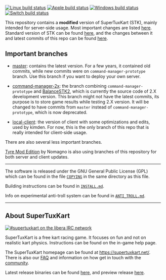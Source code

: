 [![Linux build status](https://github.com/kimden/stk-code/actions/workflows/linux.yml/badge.svg)](https://github.com/kimden/stk-code/actions/workflows/linux.yml)
[![Apple build status](https://github.com/kimden/stk-code/actions/workflows/apple.yml/badge.svg)](https://github.com/kimden/stk-code/actions/workflows/apple.yml)
[![Windows build status](https://github.com/kimden/stk-code/actions/workflows/windows.yml/badge.svg)](https://github.com/kimden/stk-code/actions/workflows/windows.yml)
[![Switch build status](https://github.com/kimden/stk-code/actions/workflows/switch.yml/badge.svg)](https://github.com/kimden/stk-code/actions/workflows/switch.yml)

This repository contains a **modified** version of SuperTuxKart (STK), mainly intended for server-side usage. Most important changes are listed [here](/FORK_CHANGES.md). Standard version of STK can be found [here](https://github.com/supertuxkart/stk-code/), and the changes between it and latest commits of this repo can be found [here](https://github.com/supertuxkart/stk-code/compare/master...kimden:stk-code:master).

## Important branches

* [master](https://github.com/kimden/stk-code/): contains the latest version. For a few years, it contained old commits, while new commits were on `command-manager-prototype` branch. Use this branch if you want to deploy your own server.

* [command-manager-2x](https://github.com/kimden/stk-code/tree/command-manager-2x): the branch combining `command-manager-prototype` and [BalanceSTK2](https://github.com/Alayan-stk-2/stk-code/tree/BalanceSTK2), which is currently the source code of 2.X development version. This branch might not have the latest commits, its purpose is to store game results while testing 2.X version. It will be changed to have commits from `master` instead of `command-manager-prototype`, which is now deprecated.

* [local-client](https://github.com/kimden/stk-code/tree/local-client): the version of client with some optimizations and edits, used by kimden. For now, this is the only branch of this repo that is really intended for client-side usage.

There are also several less important branches.

[Tyre Mod Edition](https://github.com/Nomagno/stk-code/tree/tyre2X) by Nomagno is also using branches of this repository for both server and client updates.

---

The software is released under the GNU General Public License (GPL) which can be found in the file [`COPYING`](/COPYING) in the same directory as this file.

Building instructions can be found in [`INSTALL.md`](/INSTALL.md).

Info on experimental anti-troll system can be found in [`ANTI_TROLL.md`](/ANTI_TROLL.md).

---

## About SuperTuxKart

[![#supertuxkart on the libera IRC network](https://img.shields.io/badge/libera-%23supertuxkart-brightgreen.svg)](https://web.libera.chat/?channels=#supertuxkart)

SuperTuxKart is a free kart racing game. It focuses on fun and not on realistic kart physics. Instructions can be found on the in-game help page.

The SuperTuxKart homepage can be found at <https://supertuxkart.net/>. There is also our [FAQ](https://supertuxkart.net/FAQ) and information on how get in touch with the [community](https://supertuxkart.net/Community).

Latest release binaries can be found [here](https://github.com/supertuxkart/stk-code/releases/latest), and preview release [here](https://github.com/supertuxkart/stk-code/releases/preview).

